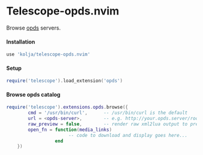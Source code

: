 # Telescope-opds.nvim
Browse [opds](https://en.wikipedia.org/wiki/Open_Publication_Distribution_System) servers.

#### Installation

```lua
use 'kolja/telescope-opds.nvim'
```

#### Setup

```lua
require('telescope').load_extension('opds')
```

#### Browse opds catalog

```lua
require('telescope').extensions.opds.browse({
        cmd = '/usr/bin/curl',      -- /usr/bin/curl is the default
        url = <opds-server>,        -- e.g. http://your.opds.server/root
        raw_preview = false,        -- render raw xml2lua output to preview
        open_fn = function(media_links)
                       -- code to download and display goes here...
                  end
    })
```
